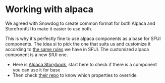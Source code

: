 # Working with alpaca

We agreed with Snowdog to create common format for both Alpaca and StorefrontUI to make it easier to use both.

This is why it's perfectly fine to use alpaca components as a base for SFUI components. The idea si to pick the one that suits us and customize it according to [the same rules](https://github.com/DivanteLtd/storefront-ui/blob/master/docs/customization.md) we have in SFUI.
The customized alpaca component is a new SfUI one.

- Here is [Alpaca Storybook](https://alpaca-storybook-git-develop.snowdog1.now.sh/?path=/story/elements-breadcrumbs--default), start here to check if there is a component you can use it for base
- Then check [their repo](https://github.com/SnowdogApps/alpaca-storybook/tree/develop/components/src) to know which properties to override

